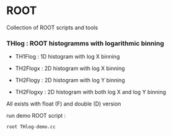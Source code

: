 # ROOT

Collection of ROOT scripts and tools

### THlog : ROOT histogramms with logarithmic binning

- TH1Flog  : 1D histogram with log X binning

- TH2Flogx  : 2D histogram with log X binning
- TH2Flogy  : 2D histogram with log Y binning
- TH2Flogxy : 2D histogram with both log X and log Y binning

All exists with float (F) and double (D) version
   
run demo ROOT script :
```	  
root THlog-demo.cc
```
